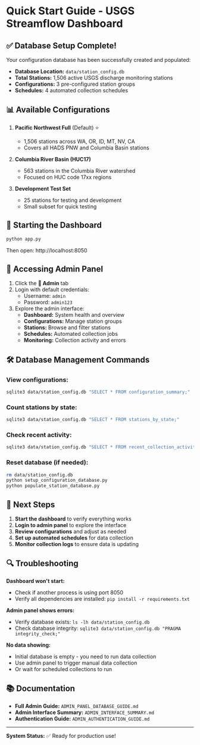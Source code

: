 # Quick Start Guide - USGS Streamflow Dashboard

## ✅ Database Setup Complete!

Your configuration database has been successfully created and populated:

- **Database Location:** `data/station_config.db`
- **Total Stations:** 1,506 active USGS discharge monitoring stations
- **Configurations:** 3 pre-configured station groups
- **Schedules:** 4 automated collection schedules

## 📊 Available Configurations

1. **Pacific Northwest Full** (Default) ⭐
   - 1,506 stations across WA, OR, ID, MT, NV, CA
   - Covers all HADS PNW and Columbia Basin stations

2. **Columbia River Basin (HUC17)**
   - 563 stations in the Columbia River watershed
   - Focused on HUC code 17xx regions

3. **Development Test Set**
   - 25 stations for testing and development
   - Small subset for quick testing

## 🚀 Starting the Dashboard

```bash
python app.py
```

Then open: http://localhost:8050

## 🔧 Accessing Admin Panel

1. Click the **🔧 Admin** tab
2. Login with default credentials:
   - Username: `admin`
   - Password: `admin123`
3. Explore the admin interface:
   - **Dashboard:** System health and overview
   - **Configurations:** Manage station groups
   - **Stations:** Browse and filter stations
   - **Schedules:** Automated collection jobs
   - **Monitoring:** Collection activity and errors

## 🛠️ Database Management Commands

### View configurations:
```bash
sqlite3 data/station_config.db "SELECT * FROM configuration_summary;"
```

### Count stations by state:
```bash
sqlite3 data/station_config.db "SELECT * FROM stations_by_state;"
```

### Check recent activity:
```bash
sqlite3 data/station_config.db "SELECT * FROM recent_collection_activity LIMIT 10;"
```

### Reset database (if needed):
```bash
rm data/station_config.db
python setup_configuration_database.py
python populate_station_database.py
```

## 📝 Next Steps

1. **Start the dashboard** to verify everything works
2. **Login to admin panel** to explore the interface
3. **Review configurations** and adjust as needed
4. **Set up automated schedules** for data collection
5. **Monitor collection logs** to ensure data is updating

## 🔍 Troubleshooting

**Dashboard won't start:**
- Check if another process is using port 8050
- Verify all dependencies are installed: `pip install -r requirements.txt`

**Admin panel shows errors:**
- Verify database exists: `ls -lh data/station_config.db`
- Check database integrity: `sqlite3 data/station_config.db "PRAGMA integrity_check;"`

**No data showing:**
- Initial database is empty - you need to run data collection
- Use admin panel to trigger manual data collection
- Or wait for scheduled collections to run

## 📚 Documentation

- **Full Admin Guide:** `ADMIN_PANEL_DATABASE_GUIDE.md`
- **Admin Interface Summary:** `ADMIN_INTERFACE_SUMMARY.md`
- **Authentication Guide:** `ADMIN_AUTHENTICATION_GUIDE.md`

---

**System Status:** ✅ Ready for production use!

